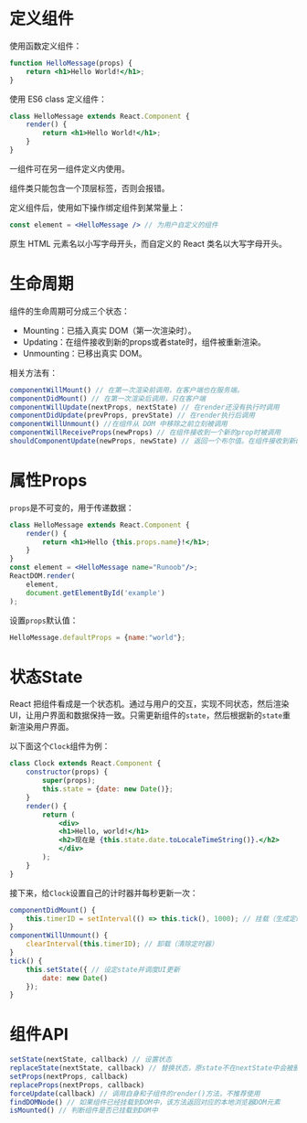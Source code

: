 # 定义组件

使用函数定义组件：
```jsx
function HelloMessage(props) {
    return <h1>Hello World!</h1>;
}
```

使用 ES6 class 定义组件：
```jsx
class HelloMessage extends React.Component {
	render() {
		return <h1>Hello World!</h1>;
	}
}
```

一组件可在另一组件定义内使用。

组件类只能包含一个顶层标签，否则会报错。

定义组件后，使用如下操作绑定组件到某常量上：
```jsx
const element = <HelloMessage /> // 为用户自定义的组件
```

原生 HTML 元素名以小写字母开头，而自定义的 React 类名以大写字母开头。

# 生命周期

组件的生命周期可分成三个状态：
+ Mounting：已插入真实 DOM（第一次渲染时）。
+ Updating：在组件接收到新的props或者state时，组件被重新渲染。
+ Unmounting：已移出真实 DOM。

相关方法有：
```javascript
componentWillMount() // 在第一次渲染前调用，在客户端也在服务端。
componentDidMount() // 在第一次渲染后调用，只在客户端
componentWillUpdate(nextProps, nextState) // 在render还没有执行时调用
componentDidUpdate(prevProps, prevState) // 在render执行后调用
componentWillUnmount() //在组件从 DOM 中移除之前立刻被调用
componentWillReceiveProps(newProps) // 在组件接收到一个新的prop时被调用
shouldComponentUpdate(newProps, newState) // 返回一个布尔值。在组件接收到新的props或者state时被调用。在初始化时或者使用forceUpdate时不被调用。
```

# 属性Props

`props`是不可变的，用于传递数据：
```jsx
class HelloMessage extends React.Component {
	render() {
		return <h1>Hello {this.props.name}!</h1>;
	}
}
const element = <HelloMessage name="Runoob"/>;
ReactDOM.render(
    element,
    document.getElementById('example')
);
```

设置`props`默认值：
```jsx
HelloMessage.defaultProps = {name:"world"};
```

# 状态State

React 把组件看成是一个状态机。通过与用户的交互，实现不同状态，然后渲染 UI，让用户界面和数据保持一致。只需更新组件的`state`，然后根据新的`state`重新渲染用户界面。

以下面这个`Clock`组件为例：
```jsx
class Clock extends React.Component {
	constructor(props) {
		super(props);
		this.state = {date: new Date()};
	}
	render() {
		return (
			<div>
			<h1>Hello, world!</h1>
			<h2>现在是 {this.state.date.toLocaleTimeString()}.</h2>
			</div>
		);
	}
}
```

接下来，给`Clock`设置自己的计时器并每秒更新一次：
```jsx
componentDidMount() {
	this.timerID = setInterval(() => this.tick(), 1000); // 挂载（生成定时器）
}
componentWillUnmount() {
	clearInterval(this.timerID); // 卸载（清除定时器）
}
tick() {
	this.setState({ // 设定state并调度UI更新
		date: new Date()
	});
}
```

# 组件API

```jsx
setState(nextState, callback) // 设置状态
replaceState(nextState, callback) // 替换状态，原state不在nextState中会被删除
setProps(nextProps, callback)
replaceProps(nextProps, callback)
forceUpdate(callback) // 调用自身和子组件的render()方法，不推荐使用
findDOMNode() // 如果组件已经挂载到DOM中，该方法返回对应的本地浏览器DOM元素
isMounted() // 判断组件是否已挂载到DOM中
```
